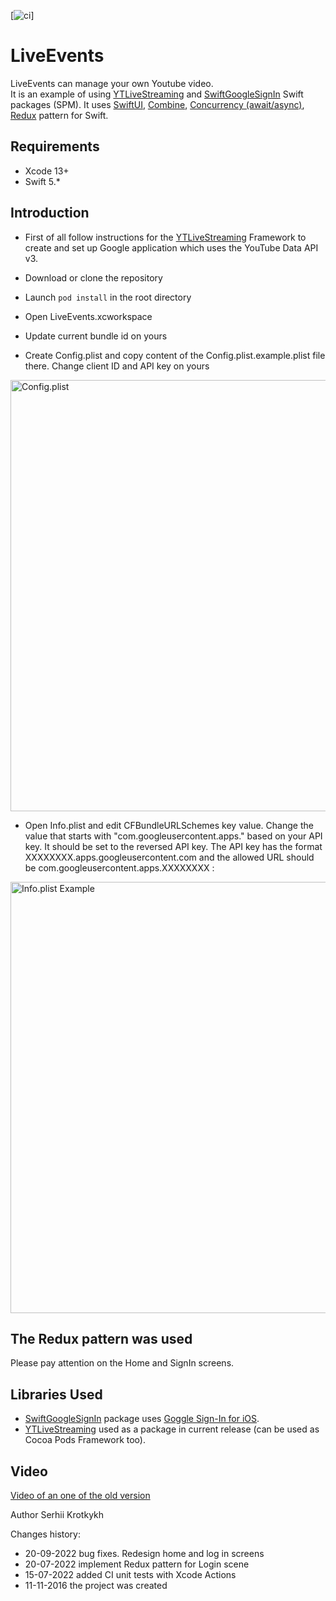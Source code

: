 [![ci](https://github.com/SKrotkih/LiveEvents/actions/workflows/main.yml/badge.svg)]

# LiveEvents

LiveEvents can manage your own Youtube video.  
It is an example of using [YTLiveStreaming](https://github.com/SKrotkih/YTLiveStreaming) and
[SwiftGoogleSignIn](https://github.com/SKrotkih/SwiftGoogleSignIn.git) Swift packages (SPM).
It uses [SwiftUI](https://developer.apple.com/documentation/SwiftUI), [Combine](https://developer.apple.com/documentation/Combine), [Concurrency (await/async)](https://docs.swift.org/swift-book/LanguageGuide/Concurrency.html), [Redux](https://en.wikipedia.org/wiki/Redux_%28JavaScript_library%29) pattern for Swift.

## Requirements

- Xcode 13+
- Swift 5.*

## Introduction

- First of all follow instructions for the [YTLiveStreaming](https://github.com/SKrotkih/YTLiveStreaming) Framework to create and set up Google application which uses the YouTube Data API v3.

- Download or clone the repository

- Launch  `pod install` in the root directory   

- Open LiveEvents.xcworkspace

- Update current bundle id on yours

- Create Config.plist and copy content of the Config.plist.example.plist file there. Change client ID and API key on yours  

<img src="https://user-images.githubusercontent.com/2775621/173193901-cbdc8653-76c8-4aea-b0d9-0f9d4391fba3.png" alt="Config.plist" style="width: 690px;" />

- Open Info.plist and edit CFBundleURLSchemes key value. Change the value that starts with "com.googleusercontent.apps." based on your API key. It should be set to the reversed API key. The API key has the format XXXXXXXX.apps.googleusercontent.com and the allowed URL should be com.googleusercontent.apps.XXXXXXXX :

<img src="https://user-images.githubusercontent.com/2775621/173220142-003b05e9-3903-4959-b88a-7f1181c1c010.png" alt="Info.plist Example" style="width: 690px;" />

## The Redux pattern was used

Please pay attention on the Home and SignIn screens.

## Libraries Used

- [SwiftGoogleSignIn](https://github.com/SKrotkih/SwiftGoogleSignIn.git) package uses
[Goggle Sign-In for iOS](https://developers.google.com/identity/sign-in/ios/start-integrating).
- [YTLiveStreaming](https://github.com/SKrotkih/YTLiveStreaming) used as a package in current release (can be used as Cocoa Pods Framework too).

## Video
[Video of an one of the old version](https://youtu.be/HwYbvUU2fJo)

Author
Serhii Krotkykh

Changes history:
- 20-09-2022 bug fixes. Redesign home and log in screens
- 20-07-2022 implement Redux pattern for Login scene
- 15-07-2022 added CI unit tests with Xcode Actions  
- 11-11-2016 the project was created
